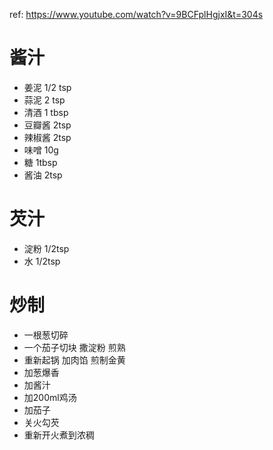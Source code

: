 ref: https://www.youtube.com/watch?v=9BCFplHgjxI&t=304s

# 酱汁
* 姜泥 1/2 tsp
* 蒜泥 2 tsp
* 清酒 1 tbsp
* 豆瓣酱 2tsp
* 辣椒酱 2tsp
* 味噌 10g
* 糖 1tbsp
* 酱油 2tsp

# 芡汁
* 淀粉 1/2tsp
* 水 1/2tsp

# 炒制
* 一根葱切碎
* 一个茄子切块 撒淀粉 煎熟
* 重新起锅 加肉馅 煎制金黄
* 加葱爆香
* 加酱汁
* 加200ml鸡汤
* 加茄子
* 关火勾芡
* 重新开火煮到浓稠
